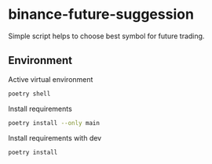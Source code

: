 # binance-future-suggession
Simple script helps to choose best symbol for future trading.

## Environment

Active virtual environment

```bash
poetry shell
```

Install requirements

```bash
poetry install --only main
```

Install requirements with dev

```bash
poetry install
```
